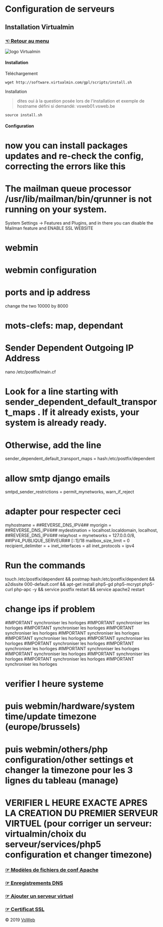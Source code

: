 Configuration de serveurs
==
Installation Virtualmin
-
### [&#9756; Retour au menu](../README.md)
![logo Virtualmin](https://www.virtualmin.com/images/virtualmin-logo-220x45.png "logo virtualmin")

#### Installation

Téléchargement

    wget http://software.virtualmin.com/gpl/scripts/install.sh

Installation 
> dites oui à la question posée lors de l'installation et exemple de hostname défini si demandé: vsweb01.vsweb.be

    source install.sh 
    
#### Configuration

# now you can install packages updates and re-check the config, correcting the errors like this
#
# The mailman queue processor /usr/lib/mailman/bin/qrunner is not running on your system.
System Settings -> Features and Plugins, and in there you can disable the Mailman feature
and ENABLE SSL WEBSITE

# webmin
# webmin configuration
# ports and ip address
change the two 10000 by 8000
 
# mots-clefs: map, dependant
# Sender Dependent Outgoing IP Address
nano /etc/postfix/main.cf
# Look for a line starting with sender_dependent_default_transport_maps . If it already exists, your system is already ready.
# Otherwise, add the line 
sender_dependent_default_transport_maps = hash:/etc/postfix/dependent
# allow smtp django emails
smtpd_sender_restrictions = permit_mynetworks, warn_if_reject
# adapter pour respecter ceci
myhostname = ##REVERSE_DNS_IPV4##
myorigin = ##REVERSE_DNS_IPV4##
mydestination = localhost.localdomain, localhost, ##REVERSE_DNS_IPV4##
relayhost =
mynetworks = 127.0.0.0/8, ##IPV4_PUBLIQUE_SERVEUR## [::1]/18
mailbox_size_limit = 0
recipient_delimiter = +
inet_interfaces = all
inet_protocols = ipv4

#  Run the commands 
touch /etc/postfix/dependent && postmap hash:/etc/postfix/dependent &&
a2dissite 000-default.conf && apt-get install php5-gd php5-mcrypt php5-curl php-apc -y && 
service postfix restart && service apache2 restart
# change ips if problem


#IMPORTANT synchroniser les horloges
#IMPORTANT synchroniser les horloges
#IMPORTANT synchroniser les horloges
#IMPORTANT synchroniser les horloges
#IMPORTANT synchroniser les horloges
#IMPORTANT synchroniser les horloges
#IMPORTANT synchroniser les horloges
#IMPORTANT synchroniser les horloges
#IMPORTANT synchroniser les horloges
#IMPORTANT synchroniser les horloges
#IMPORTANT synchroniser les horloges
#IMPORTANT synchroniser les horloges
#IMPORTANT synchroniser les horloges
#IMPORTANT synchroniser les horloges
# verifier l heure systeme
# puis webmin/hardware/system time/update timezone (europe/brussels)
# puis webmin/others/php configuration/other settings et changer la timezone pour les 3 lignes du tableau (manage)
# VERIFIER L HEURE EXACTE APRES LA CREATION DU PREMIER SERVEUR VIRTUEL (pour corriger un serveur: virtualmin/choix du serveur/services/php5 configuration et changer timezone)



### [&#9758; Modèles de fichiers de conf Apache](VHOST.md)
### [&#9758; Enregistrements DNS](DNS.md)
### [&#9758; Ajouter un serveur virtuel](NEW_VIRTUAL_SERVER.md)
### [&#9758; Certificat SSL](SSL.md)

&copy; 2019 [VsWeb](https://vsweb.be)